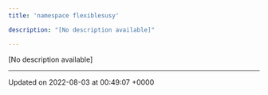 ```yaml
---
title: 'namespace flexiblesusy'

description: "[No description available]"

---
```







[No description available]






-------------------------------

Updated on 2022-08-03 at 00:49:07 +0000
